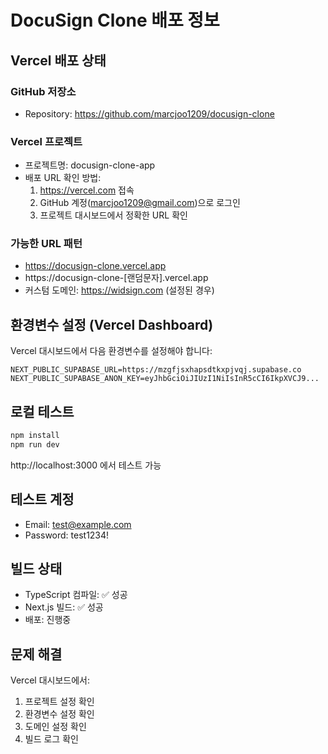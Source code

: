 # DocuSign Clone 배포 정보

## Vercel 배포 상태

### GitHub 저장소
- Repository: https://github.com/marcjoo1209/docusign-clone

### Vercel 프로젝트
- 프로젝트명: docusign-clone-app
- 배포 URL 확인 방법:
  1. https://vercel.com 접속
  2. GitHub 계정(marcjoo1209@gmail.com)으로 로그인
  3. 프로젝트 대시보드에서 정확한 URL 확인

### 가능한 URL 패턴
- https://docusign-clone.vercel.app
- https://docusign-clone-[랜덤문자].vercel.app
- 커스텀 도메인: https://widsign.com (설정된 경우)

## 환경변수 설정 (Vercel Dashboard)

Vercel 대시보드에서 다음 환경변수를 설정해야 합니다:

```
NEXT_PUBLIC_SUPABASE_URL=https://mzgfjsxhapsdtkxpjvqj.supabase.co
NEXT_PUBLIC_SUPABASE_ANON_KEY=eyJhbGciOiJIUzI1NiIsInR5cCI6IkpXVCJ9...
```

## 로컬 테스트

```bash
npm install
npm run dev
```

http://localhost:3000 에서 테스트 가능

## 테스트 계정
- Email: test@example.com
- Password: test1234!

## 빌드 상태
- TypeScript 컴파일: ✅ 성공
- Next.js 빌드: ✅ 성공
- 배포: 진행중

## 문제 해결

Vercel 대시보드에서:
1. 프로젝트 설정 확인
2. 환경변수 설정 확인
3. 도메인 설정 확인
4. 빌드 로그 확인